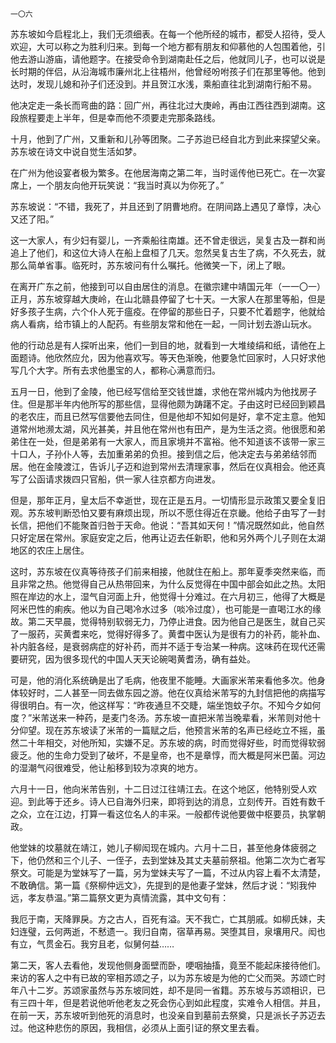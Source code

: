     一〇六 

   苏东坡如今启程北上，我们无须细表。在每一个他所经的城市，都受人招待，受人欢迎，大可以称之为胜利归来。到每一个地方都有朋友和仰慕他的人包围着他，引他去游山游庙，请他题字。在接受命令到湖南赴任之后，他就同儿子，也可以说是长时期的伴侣，从沿海城市廉州北上往梧州，他曾经吩咐孩子们在那里等他。他到达时，发现儿媳和孙子们还没到。并且贺江水浅，乘船直往北到湖南行船不易。

   他决定走一条长而弯曲的路：回广州，再往北过大庚岭，再由江西往西到湖南。这段旅程要走上半年，但是幸而他不须要走完那条路线。

   十月，他到了广州，又重新和儿孙等团聚。二子苏迨已经自北方到此来探望父亲。苏东坡在诗文中说自觉生活如梦。

   在广州为他设宴者极为繁多。在他居海南之第二年，当时谣传他已死亡。在一次宴席上，一个朋友向他开玩笑说：“我当时真以为你死了。”

   苏东坡说：“不错，我死了，并且还到了阴曹地府。在阴间路上遇见了章惇，决心又还了阳。”

   这一大家人，有少妇有婴儿，一齐乘船往南雄。还不曾走很远，吴复古及一群和尚追上了他们，和这位大诗人在船上盘桓了几天。忽然吴复古生了病，不久死去，就那么简单省事。临死时，苏东坡问有什么嘱托。他微笑一下，闭上了眼。

   在离开广东之前，他接到可以自由居住的消息。在徽宗建中靖国元年（一一〇一）正月，苏东坡穿越大庚岭，在山北赣县停留了七十天。一大家人在那里等船，但是好多孩子生病，六个仆人死于瘟疫。在停留的那些日子，只要不忙着题字，他就给病人看病，给市镇上的人配药。有些朋友常和他在一起，一同计划去游山玩水。

   他的行动总是有人探听出来，他们一到目的地，就看到一大堆绫绢和纸，请他在上面题诗。他欣然应允，因为他喜欢写。等天色渐晚，他要急忙回家时，人只好求他写几个大字。所有去求他墨宝的人，都称心满意而归。

   五月一日，他到了金陵，他已经写信给至交钱世雄，求他在常州城内为他找房子住。但是那半年内他所写的那些信，显得他颇为踌躇不定。子由这时已经回到颖昌的老农庄，而且已然写信要他去同住，但是他却不知如何是好，拿不定主意。他知道常州地濒太湖，风光甚美，并且他在常州也有田产，是为生活之资。他很愿和弟弟住在一处，但是弟弟有一大家人，而且家境并不富裕。他不知道该不该带一家三十口人，子孙仆人等，去加重弟弟的负担。接到信之后，他决定去与弟弟结邻而居。他在金陵渡江，告诉儿子迈和迨到常州去清理家事，然后在仪真相会。他还真写了公函请求拨四只官船，供一家人往京都方向进发。

   但是，那年正月，皇太后不幸逝世，现在正是五月。一切情形显示政策又要全复旧观。苏东坡判断恐怕又要有麻烦出现，所以不愿住得近在京畿。他给子由写了一封长信，把他们不能聚首归咎于天命。他说：“吾其如天何！”情况既然如此，他自然只好定居在常州。家庭安定之后，他再让迈去任新职，他和另外两个儿子则在太湖地区的农庄上居住。

   这时，苏东坡在仪真等待孩子们前来相接，他就住在船上。那年夏季突然来临，而且非常之热。他觉得自己从热带回来，为什么反觉得在中国中部会如此之热。太阳照在岸边的水上，湿气自河面上升，他觉得十分难过。在六月初三，他得了大概是阿米巴性的痢疾。他以为自己喝冷水过多（啖冷过度），也可能是一直喝江水的缘故。第二天早晨，觉得特别软弱无力，乃停止进食。因为他自己是医生，就自己买了一服药，买黄耆来吃，觉得好得多了。黄耆中医认为是很有力的补药，能补血、补内脏各经，是衰弱病症的好补药，而并不适于专治某一种病。这味药在现代还需要研究，因为很多现代的中国人天天论碗喝黄耆汤，确有益处。

   可是，他的消化系统确是出了毛病，他夜里不能睡。大画家米芾来看他多次。他身体较好时，二人甚至一同去做东园之游。他在仪真给米芾写的九封信把他的病描写得很明白。有一次，他这样写：“昨夜通旦不交睫，端坐饱蚊子尔。不知今夕如何度？”米芾送来一种药，是麦门冬汤。苏东坡一直把米芾当晚辈看，米芾则对他十分仰望。现在苏东坡读了米芾的一篇赋之后，他预言米芾的名声已经屹立不摇，虽然二十年相交，对他所知，实嫌不足。苏东坡的病，时而觉得好些，时而觉得软弱疲乏。他的生命力受到了破坏，不是皇帝，也不是章惇，而大概是阿米巴菌。河边的湿潮气闷很难受，他让船移到较为凉爽的地方。

   六月十一日，他向米芾告别，十二日过江往靖江去。在这个地区，他特别受人欢迎。到此等于还乡。诗人已自海外归来，即将到达的消息，立刻传开。百姓有数千之众，立在江边，打算一看这位名人的丰采。一般都传说他要做中枢要员，执掌朝政。

   他堂妹的坟墓就在靖江，她儿子柳闳现在城内。六月十二日，甚至他身体疲弱之下，他仍然和三个儿子、一侄子，去到堂妹及其丈夫墓前祭祖。他第二次为亡者写祭文。可能是为堂妹写了一篇，另为堂妹夫写了一篇，不过从内容上看不太清楚，不敢确信。第一篇《祭柳仲远文》，先提到的是他妻子堂妹，然后才说：“矧我仲远，孝友恭温。”第二篇祭文更为真情流露，其中文句有：

   我厄于南，天降罪戾。方之古人，百死有溢。天不我亡，亡其朋戚。如柳氏妹，夫妇连璧，云何两逝，不慭遗一。我归自南，宿草再易。哭堕其目，泉壤用尺。闳也有立，气贯金石。我穷且老，似舅何益……

   第二天，客人去看他，发现他侧身面壁而卧，哽咽抽搐，竟至不能起床接待他们。来访的客人之中有已故的宰相苏颂之子，以为苏东坡是为他的亡父而哭。苏颂亡时年八十二岁。苏颂家虽然与苏东坡同姓，却不是同一省籍。苏东坡与苏颂相识，已有三四十年，但是若说他听他老友之死会伤心到如此程度，实难令人相信。并且，在前一天，苏东坡听到他死的消息时，也没亲自到墓前去祭奠，只是派长子苏迈去过。他这种悲伤的原因，我相信，必须从上面引证的祭文里去看。


